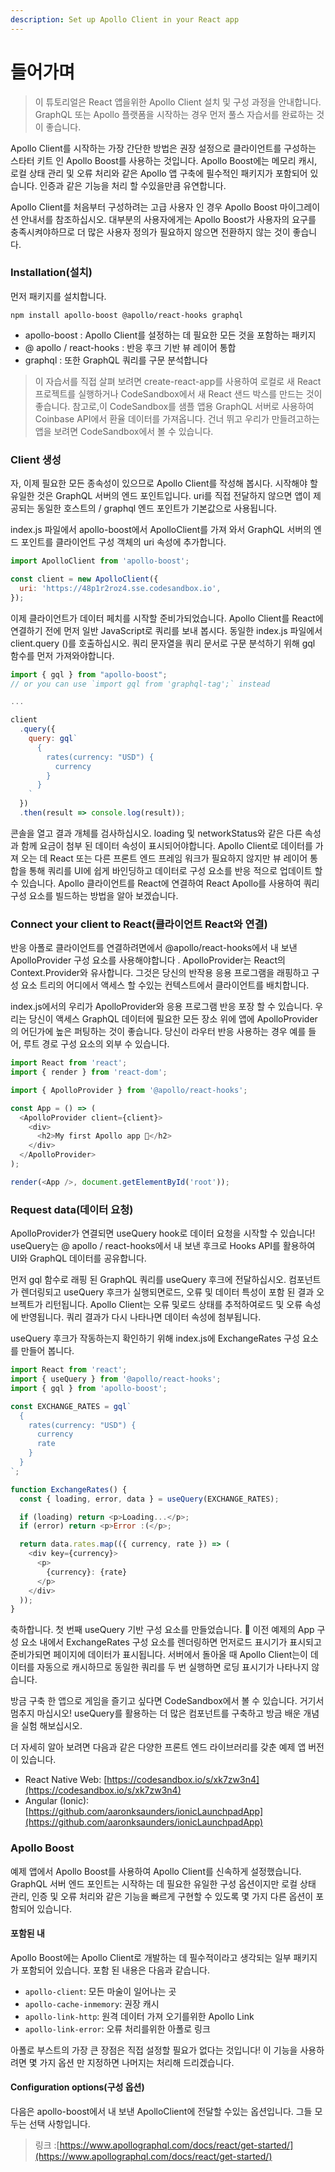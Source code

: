 ```yaml
---
description: Set up Apollo Client in your React app
---
```


# 들어가며

> 이 튜토리얼은 React 앱을위한 Apollo Client 설치 및 구성 과정을 안내합니다. GraphQL 또는 Apollo 플랫폼을 시작하는 경우 먼저 풀스 자습서를 완료하는 것이 좋습니다.

Apollo Client를 시작하는 가장 간단한 방법은 권장 설정으로 클라이언트를 구성하는 스타터 키트 인 Apollo Boost를 사용하는 것입니다. Apollo Boost에는 메모리 캐시, 로컬 상태 관리 및 오류 처리와 같은 Apollo 앱 구축에 필수적인 패키지가 포함되어 있습니다. 인증과 같은 기능을 처리 할 수있을만큼 유연합니다.

Apollo Client를 처음부터 구성하려는 고급 사용자 인 경우 Apollo Boost 마이그레이션 안내서를 참조하십시오. 대부분의 사용자에게는 Apollo Boost가 사용자의 요구를 충족시켜야하므로 더 많은 사용자 정의가 필요하지 않으면 전환하지 않는 것이 좋습니다.

### Installation\(설치\) <a id="installation"></a>

먼저 패키지를 설치합니다. 

```text
npm install apollo-boost @apollo/react-hooks graphql
```

* apollo-boost : Apollo Client를 설정하는 데 필요한 모든 것을 포함하는 패키지
* @ apollo / react-hooks : 반응 후크 기반 뷰 레이어 통합
* graphql : 또한 GraphQL 쿼리를 구문 분석합니다

> 이 자습서를 직접 살펴 보려면 create-react-app를 사용하여 로컬로 새 React 프로젝트를 실행하거나 CodeSandbox에서 새 React 샌드 박스를 만드는 것이 좋습니다. 참고로,이 CodeSandbox를 샘플 앱용 GraphQL 서버로 사용하여 Coinbase API에서 환율 데이터를 가져옵니다. 건너 뛰고 우리가 만들려고하는 앱을 보려면 CodeSandbox에서 볼 수 있습니다.

### Client 생성

자, 이제 필요한 모든 종속성이 있으므로 Apollo Client를 작성해 봅시다. 시작해야 할 유일한 것은 GraphQL 서버의 엔드 포인트입니다. uri를 직접 전달하지 않으면 앱이 제공되는 동일한 호스트의 / graphql 엔드 포인트가 기본값으로 사용됩니다.

index.js 파일에서 apollo-boost에서 ApolloClient를 가져 와서 GraphQL 서버의 엔드 포인트를 클라이언트 구성 객체의 uri 속성에 추가합니다.

```javascript
import ApolloClient from 'apollo-boost';

const client = new ApolloClient({
  uri: 'https://48p1r2roz4.sse.codesandbox.io',
});
```

이제 클라이언트가 데이터 페치를 시작할 준비가되었습니다. Apollo Client를 React에 연결하기 전에 먼저 일반 JavaScript로 쿼리를 보내 봅시다. 동일한 index.js 파일에서 client.query \(\)를 호출하십시오. 쿼리 문자열을 쿼리 문서로 구문 분석하기 위해 gql 함수를 먼저 가져와야합니다.

```javascript
import { gql } from "apollo-boost";
// or you can use `import gql from 'graphql-tag';` instead

...

client
  .query({
    query: gql`
      {
        rates(currency: "USD") {
          currency
        }
      }
    `
  })
  .then(result => console.log(result));
```

콘솔을 열고 결과 개체를 검사하십시오. loading 및 networkStatus와 같은 다른 속성과 함께 요금이 첨부 된 데이터 속성이 표시되어야합니다. Apollo Client로 데이터를 가져 오는 데 React 또는 다른 프론트 엔드 프레임 워크가 필요하지 않지만 뷰 레이어 통합을 통해 쿼리를 UI에 쉽게 바인딩하고 데이터로 구성 요소를 반응 적으로 업데이트 할 수 있습니다. Apollo 클라이언트를 React에 연결하여 React Apollo를 사용하여 쿼리 구성 요소를 빌드하는 방법을 알아 보겠습니다.

### Connect your client to React\(클라이언트 React와 연결\) <a id="connect-your-client-to-react"></a>

반응 아폴로 클라이언트를 연결하려면에서  @apollo/react-hooks에서 내 보낸ApolloProvider 구성 요소를 사용해야합니다 . ApolloProvider는 React의 Context.Provider와 유사합니다. 그것은 당신의 반작용 응용 프로그램을 래핑하고 구성 요소 트리의 어디에서 액세스 할 수있는 컨텍스트에서 클라이언트를 배치합니다.

 index.js에서의 우리가 ApolloProvider와 응용 프로그램 반응 포장 할 수 있습니다. 우리는 당신이 액세스 GraphQL 데이터에 필요한 모든 장소 위에 앱에 ApolloProvider의 어딘가에 높은 퍼팅하는 것이 좋습니다. 당신이 라우터 반응 사용하는 경우 예를 들어, 루트 경로 구성 요소의 외부 수 있습니다.

```javascript
import React from 'react';
import { render } from 'react-dom';

import { ApolloProvider } from '@apollo/react-hooks';

const App = () => (
  <ApolloProvider client={client}>
    <div>
      <h2>My first Apollo app 🚀</h2>
    </div>
  </ApolloProvider>
);

render(<App />, document.getElementById('root'));
```

### Request data\(데이터 요청\) <a id="request-data"></a>

ApolloProvider가 연결되면 useQuery hook로 데이터 요청을 시작할 수 있습니다! useQuery는 @ apollo / react-hooks에서 내 보낸 후크로 Hooks API를 활용하여 UI와 GraphQL 데이터를 공유합니다.

먼저 gql 함수로 래핑 된 GraphQL 쿼리를 useQuery 후크에 전달하십시오. 컴포넌트가 렌더링되고 useQuery 후크가 실행되면로드, 오류 및 데이터 특성이 포함 된 결과 오브젝트가 리턴됩니다. Apollo Client는 오류 및로드 상태를 추적하여로드 및 오류 속성에 반영됩니다. 쿼리 결과가 다시 나타나면 데이터 속성에 첨부됩니다.

useQuery 후크가 작동하는지 확인하기 위해 index.js에 ExchangeRates 구성 요소를 만들어 봅니다.

```javascript
import React from 'react';
import { useQuery } from '@apollo/react-hooks';
import { gql } from 'apollo-boost';

const EXCHANGE_RATES = gql`
  {
    rates(currency: "USD") {
      currency
      rate
    }
  }
`;

function ExchangeRates() {
  const { loading, error, data } = useQuery(EXCHANGE_RATES);

  if (loading) return <p>Loading...</p>;
  if (error) return <p>Error :(</p>;

  return data.rates.map(({ currency, rate }) => (
    <div key={currency}>
      <p>
        {currency}: {rate}
      </p>
    </div>
  ));
}
```

축하합니다. 첫 번째 useQuery 기반 구성 요소를 만들었습니다. 🎉 이전 예제의 App 구성 요소 내에서 ExchangeRates 구성 요소를 렌더링하면 먼저로드 표시기가 표시되고 준비가되면 페이지에 데이터가 표시됩니다. 서버에서 돌아올 때 Apollo Client는이 데이터를 자동으로 캐시하므로 동일한 쿼리를 두 번 실행하면 로딩 표시기가 나타나지 않습니다.

방금 구축 한 앱으로 게임을 즐기고 싶다면 CodeSandbox에서 볼 수 있습니다. 거기서 멈추지 마십시오! useQuery를 활용하는 더 많은 컴포넌트를 구축하고 방금 배운 개념을 실험 해보십시오.

더 자세히 알아 보려면 다음과 같은 다양한 프론트 엔드 라이브러리를 갖춘 예제 앱 버전이 있습니다.

* React Native Web: [https://codesandbox.io/s/xk7zw3n4](https://codesandbox.io/s/xk7zw3n4)
* Angular \(Ionic\): [https://github.com/aaronksaunders/ionicLaunchpadApp](https://github.com/aaronksaunders/ionicLaunchpadApp)

### Apollo Boost <a id="apollo-boost"></a>

예제 앱에서 Apollo Boost를 사용하여 Apollo Client를 신속하게 설정했습니다. GraphQL 서버 엔드 포인트는 시작하는 데 필요한 유일한 구성 옵션이지만 로컬 상태 관리, 인증 및 오류 처리와 같은 기능을 빠르게 구현할 수 있도록 몇 가지 다른 옵션이 포함되어 있습니다.

#### 포함된 내 <a id="whats-included"></a>

Apollo Boost에는 Apollo Client로 개발하는 데 필수적이라고 생각되는 일부 패키지가 포함되어 있습니다. 포함 된 내용은 다음과 같습니다.

* `apollo-client`: 모든 마술이 일어나는 곳
* `apollo-cache-inmemory`: 권장 캐시
* `apollo-link-http`: 원격 데이터 가져 오기를위한 Apollo Link
* `apollo-link-error`: 오류 처리를위한 아폴로 링크

아폴로 부스트의 가장 큰 장점은 직접 설정할 필요가 없다는 것입니다! 이 기능을 사용하려면 몇 가지 옵션 만 지정하면 나머지는 처리해 드리겠습니다.

#### Configuration options\(구성 옵션\) <a id="configuration-options"></a>

다음은 apollo-boost에서 내 보낸 ApolloClient에 전달할 수있는 옵션입니다. 그들 모두는 선택 사항입니다.

> 링크 :[https://www.apollographql.com/docs/react/get-started/](https://www.apollographql.com/docs/react/get-started/)



